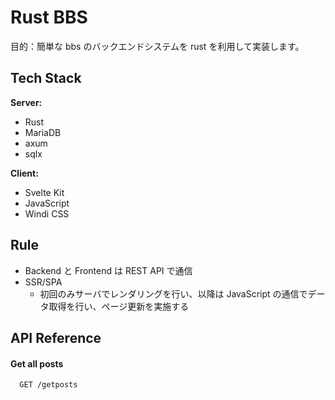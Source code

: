 # Rust BBS

目的：簡単な bbs のバックエンドシステムを rust を利用して実装します。

## Tech Stack

**Server:**

- Rust
- MariaDB
- axum
- sqlx

**Client:**

- Svelte Kit
- JavaScript
- Windi CSS

## Rule

- Backend と Frontend は REST API で通信
- SSR/SPA
  - 初回のみサーバでレンダリングを行い、以降は JavaScript の通信でデータ取得を行い、ページ更新を実施する

## API Reference

#### Get all posts

```http
  GET /getposts
```
